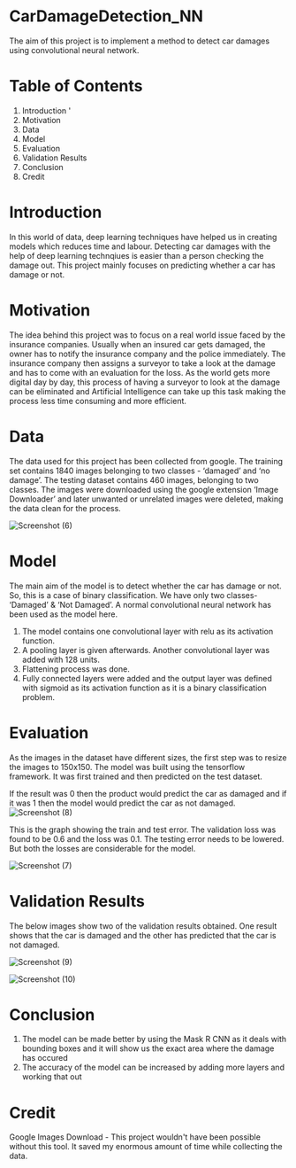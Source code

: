 # CarDamageDetection_NN
The aim of this project is to implement a method to detect car damages using convolutional neural network. 

# Table of Contents
 1. Introduction '
 2. Motivation
 3. Data 
 4. Model
 5. Evaluation 
 6. Validation Results
 7. Conclusion
 8. Credit

# Introduction
In this world of data, deep learning techniques have helped us in creating models which reduces time and labour. Detecting car damages with the help of deep learning technqiues is easier than a person checking the damage out. This project mainly focuses on predicting whether a car has damage or not.

# Motivation 
The idea behind this project was to focus on a real world issue faced by the insurance companies. Usually when an insured car gets damaged, the owner has to notify the insurance company and the police  immediately. The insurance company then assigns a surveyor to take a look at the damage and has to come with an evaluation for the loss. As the world gets more digital day by day, this process of having a surveyor to look at the damage can be eliminated and Artificial Intelligence can take up this task making the process less time consuming and more efficient.

# Data
The data used for this project has been collected from google. The training set contains 1840 images belonging to two classes - ‘damaged’ and ‘no damage’. The testing dataset contains 460 images, belonging to two classes. The images were downloaded using the google extension ‘Image Downloader’ and later unwanted or unrelated images were deleted, making the data clean for the process.

![Screenshot (6)](https://user-images.githubusercontent.com/81976818/188277937-601f8371-8188-45d2-8731-962ea01409c9.png)


# Model 
The main aim of the model is to detect whether the car has damage or not. So, this is a case of binary classification. We have only two classes- ‘Damaged’ & ‘Not Damaged’. A normal convolutional neural network has been used as the model here. 
  1. The model contains one convolutional layer with relu as its activation function. 
  2. A pooling layer is given afterwards. Another convolutional layer was added with 128 units. 
  3. Flattening process was done. 
  4. Fully connected layers were added and the output layer was defined with sigmoid as its activation function as it is a binary classification problem.

# Evaluation 
As the images in the dataset have different sizes, the first step was to resize the images to 150x150. The model was built using the tensorflow framework. It was first trained and then predicted on the test dataset. 

If the result was 0 then the product would predict the car as damaged and if it was 1 then the model would predict the car as not damaged. 
![Screenshot (8)](https://user-images.githubusercontent.com/81976818/188278135-ed2a4e09-8aa2-4315-a1ed-6a622311f81e.png)

This is the graph showing the train and test error. The validation loss was found to be 0.6 and the
loss was 0.1. The testing error needs to be lowered. But both the losses are considerable for the
model.

![Screenshot (7)](https://user-images.githubusercontent.com/81976818/188278061-2f9376f9-b1a5-45e6-ac4a-9214cc62b82b.png)

# Validation Results 
The below images show two of the validation results obtained. One result shows that the car is damaged and the other has predicted that the car is not damaged. 

![Screenshot (9)](https://user-images.githubusercontent.com/81976818/188278203-a5ceadc1-a837-4f7d-b13a-74e1a73d0b16.png)

![Screenshot (10)](https://user-images.githubusercontent.com/81976818/188278286-2473a615-6291-4008-b4d1-7948cdd7e20d.png)

# Conclusion
1. The model can be made better by using the Mask R CNN as it deals with bounding boxes and it will show us the exact area where the damage has occured 
2. The accuracy of the model can be increased by adding more layers and working that out

# Credit 
Google Images Download - This project wouldn't have been possible without this tool. It saved my enormous amount of time while collecting the data.
